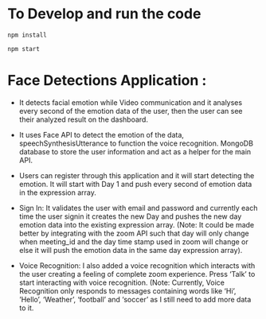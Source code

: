 # To Develop and run the code

```
npm install
```
```
npm start
```

# Face Detections Application :

- It detects facial emotion while Video communication and it analyses every second of the emotion data of the user, then the user can see their analyzed result on the dashboard.
- It uses Face API to detect the emotion of the data, speechSynthesisUtterance to function the voice recognition. MongoDB database to store the user information and act as a helper for the main API.
- Users can register through this application and it will start detecting the emotion. It will start with Day 1 and push every second of emotion data in the expression array.
- Sign In: It validates the user with email and password and currently each time the user signin it creates the new Day and pushes the new day emotion data into the existing expression array. 
(Note: It could be made better by integrating with the zoom API such that day will only change when meeting_id and the day time stamp used in zoom will change or else it will push the emotion data in the same day expression array).

- Voice Recognition: I also added a voice recognition which interacts with the user creating a feeling of complete zoom experience. 
Press ‘Talk’ to start interacting with voice recognition.
(Note: Currently, Voice Recognition only responds to messages containing words like ‘Hi’, ’Hello’, ‘Weather’,  ‘football’ and ‘soccer’ as I still need to add more data to it. 


